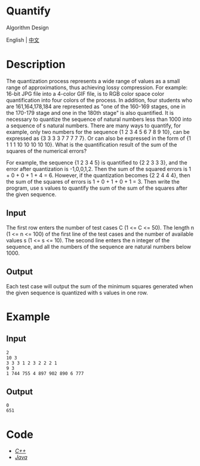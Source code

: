 # Quantify

Algorithm Design

English | [中文](https://github.com/InnoFang/Quantify/blob/master/README_zh.md)

# Description

The quantization process represents a wide range of values ​​as a small range of approximations, thus achieving lossy compression. For example: 16-bit JPG file into a 4-color GIF file, is to RGB color space color quantification into four colors of the process. In addition, four students who are 161,164,178,184 are represented as "one of the 160-169 stages, one in the 170-179 stage and one in the 180th stage" is also quantified.
It is necessary to quantize the sequence of natural numbers less than 1000 into a sequence of s natural numbers. There are many ways to quantify, for example, only two numbers for the sequence {1 2 3 4 5 6 7 8 9 10}, can be expressed as {3 3 3 3 7 7 7 7 7}. Or can also be expressed in the form of {1 1 1 1 10 10 10 10 10}. What is the quantification result of the sum of the squares of the numerical errors?

For example, the sequence {1 2 3 4 5} is quantified to {2 2 3 3 3}, and the error after quantization is -1,0,0,1,2. Then the sum of the squared errors is 1 + 0 + 0 + 1 + 4 = 6. However, if the quantization becomes {2 2 4 4 4}, then the sum of the squares of errors is 1 + 0 + 1 + 0 + 1 = 3. Then write the program, use s values ​​to quantify the sum of the sum of the squares after the given sequence.

## Input

The first row enters the number of test cases C (1 <= C <= 50). The length n (1 <= n <= 100) of the first line of the test cases and the number of available values ​​s (1 <= s <= 10). The second line enters the n integer of the sequence, and all the numbers of the sequence are natural numbers below 1000.

## Output

Each test case will output the sum of the minimum squares generated when the given sequence is quantized with s values in one row.

# Example

## Input

```
2
10 3
3 3 3 1 2 3 2 2 2 1
9 3
1 744 755 4 897 902 890 6 777
```

## Output

```
0
651
```

# Code

 + [_C++_](https://github.com/InnoFang/Quantify/blob/master/src/code/quantify.cpp)
 + [_Java_](https://github.com/InnoFang/Quantify/blob/master/src/code/Quantify.java)